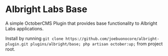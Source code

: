 # Albright Labs Base

A simple OctoberCMS Plugin that provides base functionality to Albright Labs applications.

Install by running `git clone https://github.com/joebuonocore/albright-plugin.git plugins/albright/base; php artisan october:up;` from project root.
